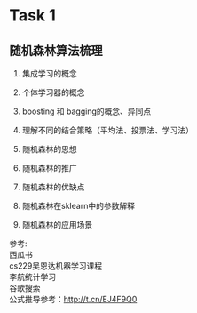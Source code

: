 # Task 1

## 随机森林算法梳理
1. 集成学习的概念
    
2. 个体学习器的概念

3. boosting 和 bagging的概念、异同点

4. 理解不同的结合策略（平均法、投票法、学习法）

5. 随机森林的思想

6. 随机森林的推广

7. 随机森林的优缺点

8. 随机森林在sklearn中的参数解释

9. 随机森林的应用场景

参考: \
    西瓜书 \
    cs229吴恩达机器学习课程 \
    李航统计学习 \
    谷歌搜索 \
    公式推导参考：http://t.cn/EJ4F9Q0